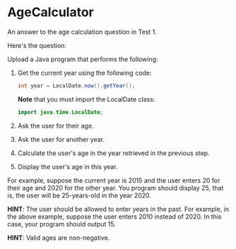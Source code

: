 # AgeCalculator
An answer to the age calculation question in Test 1.

Here's the question:

Upload a Java program that performs the following:

1. Get the current year using the following code:

   ```java
   int year = LocalDate.now().getYear();
   ```

   **Note** that you must import the LocalDate class:
   
   ```java
   import java.time.LocalDate;
   ```

1. Ask the user for their age.
2. Ask the user for another year.
3. Calculate the user's age in the year retrieved in the previous step.
4. Display the user's age in this year.

For example, suppose the current year is 2015 and the user enters 20 for their age and 2020 for the other year. You program should display 25, that is, the user will be 25-years-old in the year 2020.

**HINT**: The user should be allowed to enter years in the past. For example, in the above example, suppose the user enters 2010 instead of 2020. In this case, your program should output 15.

**HINT**: Valid ages are non-negative.
